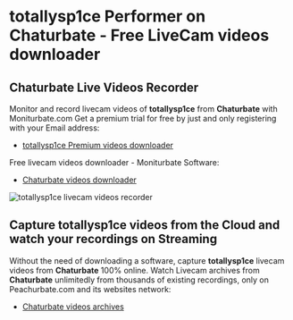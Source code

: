 # totallysp1ce Performer on Chaturbate - Free LiveCam videos downloader

## Chaturbate Live Videos Recorder

Monitor and record livecam videos of **totallysp1ce** from **Chaturbate** with Moniturbate.com
Get a premium trial for free by just and only registering with your Email address:
* [totallysp1ce Premium videos downloader](https://moniturbate.com/request-demo-licence-key.html)

Free livecam videos downloader - Moniturbate Software:
* [Chaturbate videos downloader](https://moniturbate.com/moniturbate-download-software.html)

![totallysp1ce livecam videos recorder](https://peachurnet.com/templates/moniturbate-software.png)


## Capture totallysp1ce videos from the Cloud and watch your recordings on Streaming

Without the need of downloading a software, capture **totallysp1ce** livecam videos from **Chaturbate** 100% online.
Watch Livecam archives from **Chaturbate** unlimitedly from thousands of existing recordings, only on Peachurbate.com and its websites network:
* [Chaturbate videos archives](https://peachurnet.com/)